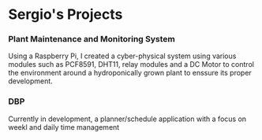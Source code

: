 # Sergio's Projects
### Plant Maintenance and Monitoring System
Using a Raspberry Pi, I created a cyber-physical system using various modules such as PCF8591, DHT11, relay modules and a DC Motor to control the environment around a hydroponically grown plant to enssure its proper development.

### DBP
Currently in development, a planner/schedule application with a focus on weekl and daily time management
